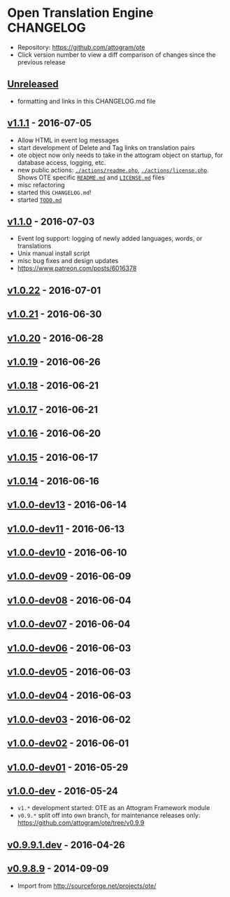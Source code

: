 # Open Translation Engine CHANGELOG
* Repository: https://github.com/attogram/ote
* Click version number to view a diff comparison of changes since the previous release

## [Unreleased](https://github.com/attogram/ote/compare/v1.1.1...HEAD)
- formatting and links in this CHANGELOG.md file


## [v1.1.1](https://github.com/attogram/ote/compare/v1.1.0...v1.1.1) - 2016-07-05
- Allow HTML in event log messages
- start development of Delete and Tag links on translation pairs
- ote object now only needs to take in the attogram object on startup, for database access, logging, etc.
- new public actions: [`./actions/readme.php`](./actions/readme.php), [`./actions/license.php`](./actions/license.php). Shows OTE specific [`README.md`](./README.md) and [`LICENSE.md`](./LICENSE.md) files
- misc refactoring
- started this `CHANGELOG.md`!
- started [`TODO.md`](./TODO.md)

## [v1.1.0](https://github.com/attogram/ote/compare/707300f...v1.1.0) - 2016-07-03
- Event log support: logging of newly added languages, words, or translations
- Unix manual install script
- misc bug fixes and design updates
- https://www.patreon.com/posts/6016378

## [v1.0.22](https://github.com/attogram/ote/compare/v1.0.21...707300f) - 2016-07-01
## [v1.0.21](https://github.com/attogram/ote/compare/v1.0.20...v1.0.21) - 2016-06-30
## [v1.0.20](https://github.com/attogram/ote/compare/v1.0.19...v1.0.20) - 2016-06-28
## [v1.0.19](https://github.com/attogram/ote/compare/v1.0.18...v1.0.19) - 2016-06-26
## [v1.0.18](https://github.com/attogram/ote/compare/v1.0.17...v1.0.18) - 2016-06-21
## [v1.0.17](https://github.com/attogram/ote/compare/v1.0.16...v1.0.17) - 2016-06-21
## [v1.0.16](https://github.com/attogram/ote/compare/v1.0.15...v1.0.16) - 2016-06-20
## [v1.0.15](https://github.com/attogram/ote/compare/v1.0.14...v1.0.15) - 2016-06-17
## [v1.0.14](https://github.com/attogram/ote/compare/v1.0.0-dev13...v1.0.14) - 2016-06-16
## [v1.0.0-dev13](https://github.com/attogram/ote/compare/v1.0.0-dev11...v1.0.0-dev13) - 2016-06-14
## [v1.0.0-dev11](https://github.com/attogram/ote/compare/v1.0.0-dev10...v1.0.0-dev11) - 2016-06-13
## [v1.0.0-dev10](https://github.com/attogram/ote/compare/v1.0.0-dev09...v1.0.0-dev10) - 2016-06-10
## [v1.0.0-dev09](https://github.com/attogram/ote/compare/2581a04...v1.0.0-dev09) - 2016-06-09
## [v1.0.0-dev08](https://github.com/attogram/ote/compare/7a16eec...2581a04) - 2016-06-04
## [v1.0.0-dev07](https://github.com/attogram/ote/compare/077c1cb...7a16eec) - 2016-06-04
## [v1.0.0-dev06](https://github.com/attogram/ote/compare/52e90aa...077c1cb) - 2016-06-03
## [v1.0.0-dev05](https://github.com/attogram/ote/compare/792d80d...52e90aa) - 2016-06-03
## [v1.0.0-dev04](https://github.com/attogram/ote/compare/152c87c...792d80d) - 2016-06-03
## [v1.0.0-dev03](https://github.com/attogram/ote/compare/a82a368...152c87c) - 2016-06-02
## [v1.0.0-dev02](https://github.com/attogram/ote/compare/3bbd68e...a82a368) - 2016-06-01
## [v1.0.0-dev01](https://github.com/attogram/ote/compare/d34592a...3bbd68e) - 2016-05-29

## [v1.0.0-dev](https://github.com/attogram/ote/compare/cf11f27...d34592a) - 2016-05-24
- `v1.*` development started: OTE as an Attogram Framework module
- `v0.9.*` split off into own branch, for maintenance releases only: https://github.com/attogram/ote/tree/v0.9.9

## [v0.9.9.1.dev](https://github.com/attogram/ote/compare/f23a6d5...cf11f27) - 2016-04-26

## [v0.9.8.9](https://github.com/attogram/ote/tree/f23a6d5) - 2014-09-09
-  Import from http://sourceforge.net/projects/ote/
